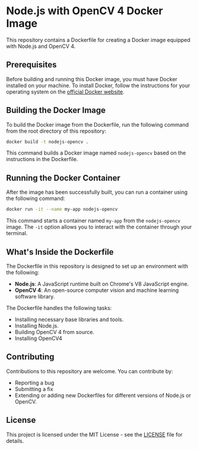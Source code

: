 # Node.js with OpenCV 4 Docker Image

This repository contains a Dockerfile for creating a Docker image equipped with Node.js and OpenCV 4.

## Prerequisites

Before building and running this Docker image, you must have Docker installed on your machine. To install Docker, follow the instructions for your operating system on the [official Docker website](https://docs.docker.com/get-docker/).

## Building the Docker Image

To build the Docker image from the Dockerfile, run the following command from the root directory of this repository:

```bash
docker build -t nodejs-opencv .
```

This command builds a Docker image named `nodejs-opencv` based on the instructions in the Dockerfile.

## Running the Docker Container

After the image has been successfully built, you can run a container using the following command:

```bash
docker run -it --name my-app nodejs-opencv
```

This command starts a container named `my-app` from the `nodejs-opencv` image. The `-it` option allows you to interact with the container through your terminal.

## What's Inside the Dockerfile

The Dockerfile in this repository is designed to set up an environment with the following:

- **Node.js**: A JavaScript runtime built on Chrome's V8 JavaScript engine.
- **OpenCV 4**: An open-source computer vision and machine learning software library.

The Dockerfile handles the following tasks:
- Installing necessary base libraries and tools.
- Installing Node.js.
- Building OpenCV 4 from source.
- Installing OpenCV4


## Contributing

Contributions to this repository are welcome. You can contribute by:
- Reporting a bug
- Submitting a fix
- Extending or adding new Dockerfiles for different versions of Node.js or OpenCV.

## License

This project is licensed under the MIT License - see the [LICENSE](LICENSE) file for details.